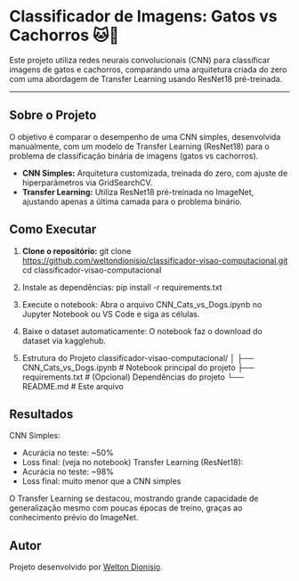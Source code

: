 # Classificador de Imagens: Gatos vs Cachorros 🐱🐶

Este projeto utiliza redes neurais convolucionais (CNN) para classificar imagens de gatos e cachorros, comparando uma arquitetura criada do zero com uma abordagem de Transfer Learning usando ResNet18 pré-treinada.

---

## Sobre o Projeto

O objetivo é comparar o desempenho de uma CNN simples, desenvolvida manualmente, com um modelo de Transfer Learning (ResNet18) para o problema de classificação binária de imagens (gatos vs cachorros).

- **CNN Simples:** Arquitetura customizada, treinada do zero, com ajuste de hiperparâmetros via GridSearchCV.
- **Transfer Learning:** Utiliza ResNet18 pré-treinada no ImageNet, ajustando apenas a última camada para o problema binário.

## Como Executar

1. **Clone o repositório:**
   git clone https://github.com/weltondionisio/classificador-visao-computacional.git
   cd classificador-visao-computacional
   
2. Instale as dependências:
   pip install -r requirements.txt

3. Execute o notebook: Abra o arquivo CNN_Cats_vs_Dogs.ipynb no Jupyter Notebook ou VS Code e siga as células.

4. Baixe o dataset automaticamente: O notebook faz o download do dataset via kagglehub.

5. Estrutura do Projeto
classificador-visao-computacional/
│
├── CNN_Cats_vs_Dogs.ipynb   # Notebook principal do projeto
├── requirements.txt         # (Opcional) Dependências do projeto
└── README.md                # Este arquivo

## Resultados
CNN Simples:
- Acurácia no teste: ~50%
- Loss final: (veja no notebook)
Transfer Learning (ResNet18):
- Acurácia no teste: ~98%
- Loss final: muito menor que a CNN simples

O Transfer Learning se destacou, mostrando grande capacidade de generalização mesmo com poucas épocas de treino, graças ao conhecimento prévio do ImageNet.

## Autor
Projeto desenvolvido por [Welton Dionisio](https://github.com/weltondionisio).
